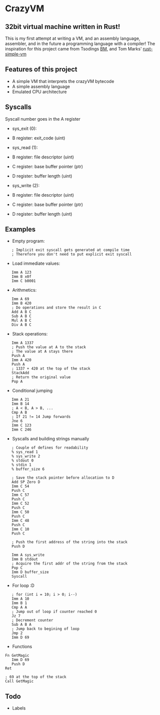 # CrazyVM
## 32bit virtual machine written in Rust!

This is my first attempt at writing a VM, and 
an assembly language, assembler, and in the future
a programming language with a compiler! The inspiration for
this project came from Tsodings [BM](https://github.com/tsoding/bm), and Tom Marks' [rust-simple-vm](https://github.com/phy1um/rust-simple-vm)

## Features of this project
 - A simple VM that interprets the crazyVM bytecode
 - A simple assembly language
 - Emulated CPU architecture

## Syscalls
Syscall number goes in the A register
 - sys_exit  (0):
  - B register: exit_code (uint)

 - sys_read  (1):
  - B register: file descriptor (uint)
  - C register: base buffer pointer (ptr)
  - D register: buffer length (uint)
 - sys_write (2):
  - B register: file descriptor (uint)
  - C register: base buffer pointer (ptr)
  - D register: buffer length (uint)

## Examples
 - Empty program:
 ```
    ; Implicit exit syscall gets generated at compile time
    ; Therefore you don't need to put explicit exit syscall
 ```
 - Load immediate values:
 ```
    Imm A 123
    Imm B x0f
    Imm C b0001
 ```
 - Arithmetics:
 ```
    Imm A 69
    Imm B 420
    ; Do operations and store the result in C
    Add A B C
    Sub A B C
    Mul A B C
    Div A B C
 ```
 - Stack operations:
 ```
    Imm A 1337
    ; Push the value at A to the stack
    ; The value at A stays there
    Push A
    Imm A 420
    Push A
    ; 1337 + 420 at the top of the stack
    StackAdd
    ; Return the original value
    Pop A
 ```
 - Conditional jumping
 ```
    Imm A 21
    Imm B 14
    ; A < B, A > B, ...
    Cmp A B
    ; If 21 != 14 Jump forwards
    Jne 6
    Imm C 123
    Imm C 246
 ```
 - Syscalls and building strings manually
 ```
    ; Couple of defines for readability
    % sys_read 1
    % sys_write 2
    % stdout 0
    % stdin 1
    % buffer_size 6

    ; Save the stack pointer before allocation to D
    Add SP Zero D
    Imm C 54
    Push C
    Imm C 57
    Push C
    Imm C 52
    Push C
    Imm C 50
    Push C
    Imm C 48
    Push C
    Imm C 10
    Push C

    ; Push the first address of the string into the stack
    Push D

    Imm A sys_write
    Imm B stdout
    ; Acquire the first addr of the string from the stack
    Pop C
    Imm D buffer_size
    Syscall
 ```
 - For loop :D
 ```
    ; for (int i = 10; i > 0; i--)
    Imm A 10
    Imm B 1
    Cmp A A
    ; Jump out of loop if counter reached 0
    Jz 7
    ; Decrement counter
    Sub A B A
    ; Jump back to begining of loop
    Jmp 2
    Imm D 69
 ```
 - Functions
 ```
 Fn GetMagic
    Imm D 69
    Push D
 Ret

 ; 69 at the top of the stack
 Call GetMagic
 ```

## Todo
 - Labels
